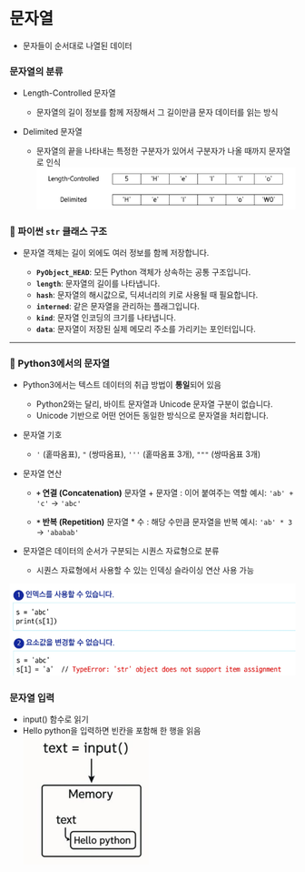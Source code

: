 # 문자열

- 문자들이 순서대로 나열된 데이터

### 문자열의 분류
- Length-Controlled 문자열
    - 문자열의 길이 정보를 함께 저장해서 그 길이만큼 문자 데이터를 읽는 방식
    
- Delimited 문자열
    - 문자열의 끝을 나타내는 특정한 구분자가 있어서 구분자가 나올 때까지 문자열로 인식
    ![img_7.png](img_7.png)

### 🔹 파이썬 `str` 클래스 구조

* 문자열 객체는 길이 외에도 여러 정보를 함께 저장합니다.

  * **`PyObject_HEAD`**: 모든 Python 객체가 상속하는 공통 구조입니다.
  * **`length`**: 문자열의 길이를 나타냅니다.
  * **`hash`**: 문자열의 해시값으로, 딕셔너리의 키로 사용될 때 필요합니다.
  * **`interned`**: 같은 문자열을 관리하는 플래그입니다.
  * **`kind`**: 문자열 인코딩의 크기를 나타냅니다.
  * **`data`**: 문자열이 저장된 실제 메모리 주소를 가리키는 포인터입니다.

---

### 🔹 Python3에서의 문자열

* Python3에서는 텍스트 데이터의 취급 방법이 **통일**되어 있음

  * Python2와는 달리, 바이트 문자열과 Unicode 문자열 구분이 없습니다.
  * Unicode 기반으로 어떤 언어든 동일한 방식으로 문자열을 처리합니다.

- 문자열 기호

    -  `'` (홑따옴표), `"` (쌍따옴표), `'''` (홑따옴표 3개), `"""` (쌍따옴표 3개)

- 문자열 연산

    - **`+` 연결 (Concatenation)**
  문자열 + 문자열 : 이어 붙여주는 역할
  예시: `'ab' + 'c'` → `'abc'`

    - **`*` 반복 (Repetition)**
  문자열 \* 수 : 해당 수만큼 문자열을 반복
  예시: `'ab' * 3` → `'ababab'`

- 문자열은 데이터의 순서가 구분되는 시퀀스 자료형으로 분류
    - 시퀀스 자료형에서 사용할 수 있는 인덱싱 슬라이싱 연산 사용 가능
    
![img_9.png](img_9.png)

### 문자열 입력
- input() 함수로 읽기
- Hello python을 입력하면 빈칸을 포함해 한 행을 읽음
![img_8.png](img_8.png)